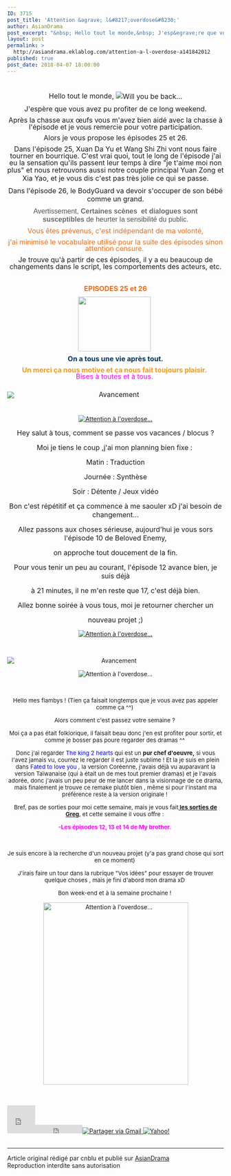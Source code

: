 ```yaml
---
ID: 3715
post_title: 'Attention &agrave; l&#8217;overdose&#8230;'
author: AsianDrama
post_excerpt: "&nbsp; Hello tout le monde,&nbsp; J'esp&egrave;re que vous avez pu profiter de ce long weekend. Apr&egrave;s la chasse aux &oelig;ufs vous m'avez bien aid&eacute; avec la chasse &agrave; l'&eacute;pisode et je vous remercie pour votre participation. Alors je vous propose les &eacute;pisodes 25 et 26. Dans l'&eacute;pisode 25,&nbsp;Xuan Da Yu et Wang Shi..."
layout: post
permalink: >
  http://asiandrama.eklablog.com/attention-a-l-overdose-a141842012
published: true
post_date: 2018-04-07 18:00:00
---
```

<p style="box-sizing: content-box; margin: 0px 0px 10px; line-height: 15.7143px; text-align: center;">&nbsp;</p>
<p style="box-sizing: content-box; margin: 0px 0px 10px; line-height: 15.7143px; text-align: center;"><span style="box-sizing: content-box; font-size: 12pt;">Hello tout le monde,&nbsp;<img style="box-sizing: content-box; border: 0px; vertical-align: middle; font-size: 16px; line-height: 22.8571px;" src="https://united-subs.dearclouds.com/wp-content/uploads/2018/04/5e6bbed1e40566232bc585119e5a1581.jpg" alt="Will you be back..."/></span></p>
<p style="box-sizing: content-box; margin: 0px 0px 10px; line-height: 15.7143px; text-align: center;"><span style="font-size: 12pt;">J'esp&egrave;re que vous avez pu profiter de ce long weekend.</span></p>
<p style="box-sizing: content-box; margin: 0px 0px 10px; line-height: 15.7143px; text-align: center;"><span style="font-size: 12pt;">Apr&egrave;s la chasse aux &oelig;ufs vous m'avez bien aid&eacute; avec la chasse &agrave; l'&eacute;pisode et je vous remercie pour votre participation.</span></p>
<p style="box-sizing: content-box; margin: 0px 0px 10px; line-height: 15.7143px; text-align: center;"><span style="font-size: 12pt;">Alors je vous propose les &eacute;pisodes 25 et 26.</span></p>
<p style="box-sizing: content-box; margin: 0px 0px 10px; line-height: 15.7143px; text-align: center;"><span style="font-size: 12pt;">Dans l'&eacute;pisode 25,&nbsp;Xuan Da Yu et Wang Shi Zhi&nbsp;vont nous faire tourner en bourrique. C'est vrai quoi, tout le long de l'&eacute;pisode j'ai eu la sensation qu'ils passent leur temps &agrave; dire "je t'aime moi non plus" et nous retrouvons aussi notre couple principal&nbsp;<span style="line-height: 19.0476px;">Yuan Zong et Xia Yao, et je vous dis c'est pas tr&egrave;s jolie ce qui se passe.</span></span></p>
<p style="box-sizing: content-box; margin: 0px 0px 10px; line-height: 15.7143px; text-align: center;"><span style="line-height: 19.0476px; font-size: 12pt;">Dans l'&eacute;pisode 26, le BodyGuard va devoir s'occuper de son b&eacute;b&eacute; comme un grand.</span></p>
<p style="box-sizing: content-box; margin: 0px 0px 10px; line-height: 15.7143px; text-align: center;"><span style="font-size: 12pt;"><span style="color: #545454; font-family: arial, sans-serif; line-height: 18.2px; text-align: left;">Avertissement,&nbsp;</span><span style="font-weight: bold; color: #6a6a6a; font-family: arial, sans-serif; line-height: 18.2px; text-align: left;">Certaines sc&egrave;nes &nbsp;et dialogues sont susceptibles</span><span style="color: #545454; font-family: arial, sans-serif; line-height: 18.2px; text-align: left;">&nbsp;de heurter la sensibilit&eacute; du public.</span></span></p>
<p style="box-sizing: content-box; margin: 0px 0px 10px; line-height: 15.7143px; text-align: center;"><span style="font-size: 12pt; color: #ff6600;">Vous &ecirc;tes pr&eacute;venus, c'est ind&eacute;pendant de ma volont&eacute;,</span></p>
<p style="box-sizing: content-box; margin: 0px 0px 10px; line-height: 15.7143px; text-align: center;"><span style="font-size: 12pt; color: #ff6600;"> j'ai minimis&eacute; le vocabulaire utilis&eacute; pour la suite des &eacute;pisodes sinon attention censure.&nbsp;</span></p>
<p style="box-sizing: content-box; margin: 0px 0px 10px; line-height: 15.7143px; text-align: center;"><span style="font-size: 12pt;">Je trouve qu'&agrave; partir de ces &eacute;pisodes, il y a eu beaucoup de changements dans le&nbsp;script, les&nbsp;comportements des acteurs, etc.</span></p>
<p class="MsoNormal" style="box-sizing: content-box; margin: 0px 0px 10px; line-height: 15.7143px; text-align: center;">&nbsp;</p>
<p style="box-sizing: content-box; margin: 0px 0px 10px; line-height: 15.7143px; text-align: center;"><span style="font-size: 12pt;"><span style="box-sizing: content-box; color: #ff6600;"><strong style="box-sizing: content-box;">EPISODES 25&nbsp;</strong></span><strong style="box-sizing: content-box; color: #ff6600; font-size: 12pt;">et 26</strong></span></p>
<p style="box-sizing: content-box; margin: 0px 0px 10px; line-height: 15.7143px; text-align: center;"><span style="font-size: 12pt;"><a style="box-sizing: content-box; color: #151314; text-decoration: none; font-weight: bold; background: transparent;" href="http://asiandrama.eklablog.com/advance-bravely-shi-bu-ke-dang-a132468554"><img style="box-sizing: content-box; border: 0px; vertical-align: middle;" src="http://ekladata.com/0uKkanx1ZsCokYzmMOHeNLvY8Ck@169x127.jpg" width="169" height="127" alt=""/></a>&nbsp;</span></p>
<p style="box-sizing: content-box; margin: 0px 0px 10px; line-height: 15.7143px; text-align: center;"><span style="box-sizing: content-box; font-size: 12pt;"><strong style="box-sizing: content-box; line-height: 15.7143px;"><span style="box-sizing: content-box; color: #003366;">On a tous une vie apr&egrave;s tout.</span></strong></span></p>
<p class="MsoNormal" style="box-sizing: content-box; margin: 0px 0px 0.0001pt; line-height: 15.7143px; text-align: center;"><span style="box-sizing: content-box; color: #ff9900; font-size: 12pt;"><strong style="box-sizing: content-box;"><span style="box-sizing: content-box;">Un merci &ccedil;a nous motive et &ccedil;a nous fait toujours plaisir.</span></strong><span style="box-sizing: content-box;">&nbsp;</span></span></p>
<p style="box-sizing: content-box; margin: 0px 0px 10px; line-height: 15.7143px; text-align: center;"><span style="box-sizing: content-box; color: #ff00ff; font-size: 12pt;"><span style="box-sizing: content-box;">Bises &agrave; toutes et &agrave; tous.</span>&nbsp;</span></p>
<p style="box-sizing: content-box; margin: 0px 0px 10px; line-height: 15.7143px; text-align: center;"><span style="font-size: 12pt;">&nbsp;<img style="box-sizing: content-box; border: 0px; vertical-align: middle; display: block; margin-left: auto; margin-right: auto;" src="http://ekladata.com/0azE2m7POWI0azp7s-3SiM0RKv4@308x39.png" alt="Avancement"/></span></p>
<p style="box-sizing: content-box; margin: 0px 0px 10px; line-height: 15.7143px; text-align: center;">&nbsp;</p>
<p style="text-align: center;"><a href="http://ekladata.com/VhIONmPRZlnk2cg7Gm3fFb4aR9c.png"><img src="http://ekladata.com/VhIONmPRZlnk2cg7Gm3fFb4aR9c@150x150.png" alt="Attention &agrave; l'overdose..."/></a></p>
<p style="text-align: center;"><span style="font-size: 12pt;">Hey salut &agrave; tous, comment se passe vos vacances / blocus ?</span></p>
<p style="text-align: center;"><span style="font-size: 12pt;">Moi je tiens le coup ,j'ai mon planning bien fixe :&nbsp;</span></p>
<p style="text-align: center;"><span style="font-size: 12pt;">Matin : Traduction</span></p>
<p style="text-align: center;"><span style="font-size: 12pt;">Journ&eacute;e : Synth&egrave;se</span></p>
<p style="text-align: center;"><span style="font-size: 12pt;">Soir : D&eacute;tente / Jeux vid&eacute;o</span></p>
<p style="text-align: center;"><span style="font-size: 12pt;">Bon c'est r&eacute;p&eacute;titif et &ccedil;a commence &agrave; me saouler xD j'ai besoin de changement...</span></p>
<p style="text-align: center;"><span style="font-size: 12pt;">Allez passons aux choses s&eacute;rieuse, aujourd'hui je vous sors l'&eacute;pisode 10 de Beloved Enemy,</span></p>
<p style="text-align: center;"><span style="font-size: 12pt;">on approche tout doucement de la fin.</span></p>
<p style="text-align: center;"><span style="font-size: 12pt;">Pour vous tenir un peu au courant, l'&eacute;pisode 12 avance bien, je suis d&eacute;j&agrave;</span></p>
<p style="text-align: center;"><span style="font-size: 12pt;">&agrave; 21 minutes, il ne m'en reste que 17, c'est d&eacute;j&agrave; bien.</span></p>
<p style="text-align: center;"><span style="font-size: 16px;">Allez bonne soir&eacute;e &agrave; vous tous, moi je retourner chercher un</span></p>
<p style="text-align: center;"><span style="font-size: 16px;">nouveau projet ;)</span></p>
<p style="text-align: center;"><a href="http://asiandrama.eklablog.com/beloved-enemy-a131818410"><img src="http://ekladata.com/xiEWE03q8KLnquBLW8sTORaDEp4@500x282.jpg" alt="Attention &agrave; l'overdose..."/></a></p>
<p style="text-align: center;">&nbsp;</p>
<p style="text-align: center;"><img style="box-sizing: content-box; border: 0px; vertical-align: middle; display: block; margin-left: auto; margin-right: auto;" src="http://ekladata.com/0azE2m7POWI0azp7s-3SiM0RKv4@308x39.png" alt="Avancement"/></p>
<p style="text-align: center;"><img src="http://ekladata.com/gfnAlYgQUtIq5WxKaf4r_A0eWoc.png" alt="Attention &agrave; l'overdose..."/></p>
<p style="text-align: center;">&nbsp;</p>
<p style="text-align: center;"><span style="font-size: 10pt;">Hello mes flambys ! (Tien &ccedil;a faisait longtemps que je vous avez pas appeler comme &ccedil;a ^^)&nbsp;</span></p>
<p style="text-align: center;"><span style="font-size: 10pt;">Alors comment c'est passez votre semaine ?&nbsp;</span></p>
<p style="text-align: center;"><span style="font-size: 10pt;">Moi &ccedil;a a pas &eacute;tait folklorique, il faisait beau donc j'en est profiter pour sortir, et comme je bosser pas poure regarder des dramas ^^&nbsp;</span></p>
<p style="text-align: center;"><span style="font-size: 10pt;">Donc j'ai regarder <span style="color: #0000ff;">The king 2 hearts</span> qui est un <strong>pur chef d'oeuvre,</strong> si vous l'avez jamais vu, courrez le regarder il est juste sublime ! Et la je suis en plein dans <span style="color: #0000ff;">Fated to love you</span> , la version Cor&eacute;enne, j'avais d&eacute;j&agrave; vu auparavant la version Ta&iuml;wanaise (qui &agrave; &eacute;tait un de mes tout premier dramas) et je l'avais ador&eacute;e, donc j'avais un peu peur de me lancer dans la visionnage de ce drama, mais finalement je trouve ce remake plut&ocirc;t bien , m&ecirc;me si pour l'instant ma pr&eacute;f&eacute;rence reste &agrave; la version originale !&nbsp;</span></p>
<p style="text-align: center;"><span style="font-size: 10pt;">Bref, pas de sorties pour moi cette semaine, mais je vous fait<span style="text-decoration: underline;"><strong> les sorties de Greg</strong></span>, et cette semaine il vous offre :&nbsp;</span></p>
<p style="text-align: center;"><span style="color: #ff00ff;"><strong><span style="font-size: 13.3333px;">-Les &eacute;pisodes 12, 13 et 14 de My brother.&nbsp;</span></strong></span></p>
<p style="text-align: center;">&nbsp;</p>
<p style="text-align: center;"><span style="font-size: 13.3333px;">Je suis encore &agrave; la recherche d'un nouveau projet (y'a pas grand chose qui sort en ce moment)&nbsp;</span></p>
<p style="text-align: center;"><span style="font-size: 13.3333px;">J'irais faire un tour dans la rubrique "Vos id&eacute;es" pour essayer de trouver quelque choses , mais je fini d'abord mon drama xD&nbsp;</span></p>
<p style="text-align: center;"><span style="font-size: 13.3333px;">Bon week-end et &agrave; la semaine prochaine !&nbsp;</span></p>
<p style="text-align: center;"><a href="http://asiandrama.eklablog.com/adam-secret-2-my-brother-a135027942"><img src="http://ekladata.com/khoC53bm9Lk6IdXWDHJ_wig3Er8@337x423.png" alt="Attention &agrave; l'overdose..." width="337" height="423"/></a></p><br /><br /><div id="share_buttons" class="article_sharebtns"><iframe src="http://www.facebook.com/plugins/like.php?href=http%3A%2F%2Fasiandrama.eklablog.com%2Fattention-a-l-overdose-a141842012&amp;layout=box_count&amp;show_faces=false&amp;width=65&amp;action=like&amp;font&amp;colorscheme=light&amp;height=65" scrolling="no" frameborder="0" style="border:none; overflow:hidden; width:65px; height:65px;" allowTransparency="true"><br /></iframe><iframe allowtransparency="true" frameborder="0" scrolling="no" src="http://platform.twitter.com/widgets/tweet_button.html?url=http%3A%2F%2Fasiandrama.eklablog.com%2Fattention-a-l-overdose-a141842012&amp;text=Attention%20%C3%A0%20l%27overdose...&amp;count=horizontal" style="width: 110px; height: 20px;"></iframe><span><g:plusone size="medium" count="true" href="http://asiandrama.eklablog.com/attention-a-l-overdose-a141842012"></g:plusone></span><a href="javascript:(function()%7Bm='http://mail.google.com/mail/?view=cm&fs=1&tf=1&to=&su=Attention%20%C3%A0%20l%5C%27overdose...&body=http%3A%2F%2Fasiandrama.eklablog.com%2Fattention-a-l-overdose-a141842012';w=window.open(m,'addwindow','status=no,toolbar=no,width=575,height=545,resizable=yes');setTimeout(function()%7Bw.focus();%7D,%20250);%7D)();" rel="nofollow"><img src="" alt="Partager via Gmail" title="Partager via Gmail" /></a><a rel="nofollow" href="http://bookmarks.yahoo.com/toolbar/savebm?u=http%3A%2F%2Fasiandrama.eklablog.com%2Fattention-a-l-overdose-a141842012&t=Attention%20%C3%A0%20l%27overdose..."  rel="nofollow">
<img alt="Yahoo!" src="" title="Yahoo!" />
</a></div><br /><hr />Article original rédigé par cnblu et publié sur <a href="http://asiandrama.eklablog.com/">AsianDrama</a> <br /> Reproduction interdite sans autorisation